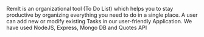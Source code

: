 RemIt is an organizational tool (To Do List) which helps you to stay productive
by organizing everything you need to do in a single place. A user can add new
or modify existing Tasks in our user-friendly Application. We have used NodeJS, Express, Mongo DB and Quotes API
